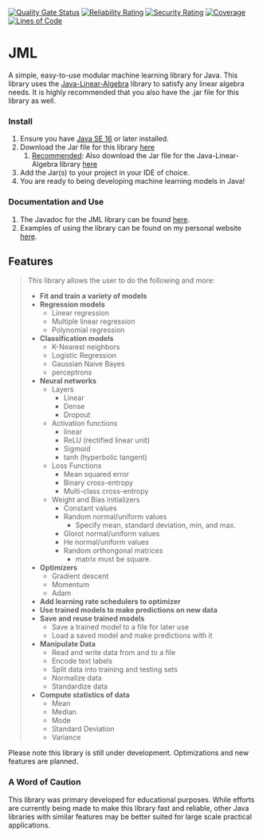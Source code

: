 [![Quality Gate Status](https://sonarcloud.io/api/project_badges/measure?project=jacobdwatters_JML&metric=alert_status)](https://sonarcloud.io/dashboard?id=jacobdwatters_JML)
[![Reliability Rating](https://sonarcloud.io/api/project_badges/measure?project=jacobdwatters_JML&metric=reliability_rating)](https://sonarcloud.io/dashboard?id=jacobdwatters_JML)
[![Security Rating](https://sonarcloud.io/api/project_badges/measure?project=jacobdwatters_JML&metric=security_rating)](https://sonarcloud.io/dashboard?id=jacobdwatters_JML)
[![Coverage](https://sonarcloud.io/api/project_badges/measure?project=jacobdwatters_JML&metric=coverage)](https://sonarcloud.io/dashboard?id=jacobdwatters_JML)
[![Lines of Code](https://sonarcloud.io/api/project_badges/measure?project=jacobdwatters_JML&metric=ncloc)](https://sonarcloud.io/dashboard?id=jacobdwatters_JML
)

# JML
A simple, easy-to-use modular machine learning library for Java. This library uses the [Java-Linear-Algebra](https://github.com/jacobdwatters/Java-Linear-Algebra)
library to satisfy any linear algebra needs. It is highly recommended that you also have the .jar file
for this library as well.

### Install
1) Ensure you have [Java SE 16](https://www.oracle.com/java/technologies/javase/jdk17-archive-downloads.html) or later installed.
2) Download the Jar file for this library [here](https://www.worldofjacobwatters.com/jml-download)
   1) <u>Recommended</u>: Also download the Jar file for the Java-Linear-Algebra library [here](https://www.worldofjacobwatters.com/download)
3) Add the Jar(s) to your project in your IDE of choice. 
4) You are ready to being developing machine learning models in Java!

### Documentation and Use
1) The Javadoc for the JML library can be found [here](https://jacobdwatters.github.io/JML/index.html). 
2) Examples of using the library can be found on my personal website [here](https://www.worldofjacobwatters.com/java-machine-learning-use).

## Features
>This library allows the user to do the following and more:
>- <b>Fit and train a variety of models</b>
>  - <b>Regression models</b>
>    - Linear regression
>    - Multiple linear regression
>    - Polynomial regression
>  - <b>Classification models</b>
>    - K-Nearest neighbors
>    - Logistic Regression
>    - Gaussian Naive Bayes
>    - perceptrons
>  - <b>Neural networks</b>
>    - Layers
>      - Linear
>      - Dense
>      - Dropout
>    - Activation functions
>      - linear
>      - ReLU (rectified linear unit)
>      - Sigmoid
>      - tanh (hyperbolic tangent)
>    - Loss Functions
>      - Mean squared error
>      - Binary cross-entropy
>      - Multi-class cross-entropy
>    - Weight and Bias initializers
>      - Constant values
>      - Random normal/uniform values 
>        - Specify mean, standard deviation, min, and max.
>      - Glorot normal/uniform values
>      - He normal/uniform values
>      - Random orthongonal matrices
>        - matrix must be square.
>- <b>Optimizers</b>
>     - Gradient descent
>     - Momentum
>     - Adam
>- <b>Add learning rate schedulers to optimizer</b>
>- <b>Use trained models to make predictions on new data</b>
>- <b>Save and reuse trained models</b>
>     - Save a trained model to a file for later use
>     - Load a saved model and make predictions with it
>- <b>Manipulate Data</b>
>    - Read and write data from and to a file
>    - Encode text labels
>    - Split data into training and testing sets
>    - Normalize data
>    - Standardize data
>- <b>Compute statistics of data</b>
>     - Mean
>     - Median
>     - Mode
>     - Standard Deviation
>     - Variance

Please note this library is still under development. Optimizations and new features are planned.

### A Word of Caution
This library was primary developed for educational purposes. While efforts are currently being made to make this library fast and reliable,
other Java libraries with similar features may be better suited for large scale practical applications.

